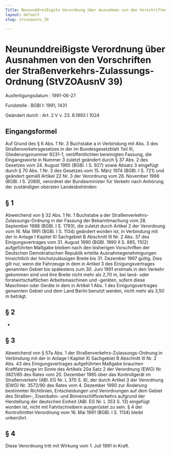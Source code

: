 ```yaml
---
Title: Neununddreißigste Verordnung über Ausnahmen von den Vorschriften der Straßenverkehrs-Zulassungs-Ordnung
layout: default
slug: stvzoausnv_39

---
```


# Neununddreißigste Verordnung über Ausnahmen von den Vorschriften der Straßenverkehrs-Zulassungs-Ordnung (StVZOAusnV 39)

Ausfertigungsdatum
:   1991-06-27

Fundstelle
:   BGBl I: 1991, 1431

Geändert durch
:   Art. 2 V v. 23. 6.1993 I 1024


## Eingangsformel

Auf Grund des § 6 Abs. 1 Nr. 3 Buchstabe a in Verbindung mit Abs. 3
des Straßenverkehrsgesetzes in der im Bundesgesetzblatt Teil III,
Gliederungsnummer 9231-1, veröffentlichten bereinigten Fassung, die
Eingangsworte in Nummer 3 zuletzt geändert durch § 37 Abs. 2 des
Gesetzes vom 24. August 1965 (BGBl. I S. 927) sowie Absatz 3 eingefügt
durch § 70 Abs. 1 Nr. 3 des Gesetzes vom 15. März 1974 (BGBl. I S.
721) und geändert gemäß Artikel 22 Nr. 3 der Verordnung vom 26.
November 1986 (BGBl. I S. 2089), verordnet der Bundesminister für
Verkehr nach Anhörung der zuständigen obersten Landesbehörden:


## § 1

Abweichend von § 32 Abs. 1 Nr. 1 Buchstabe a der Straßenverkehrs-
Zulassungs-Ordnung in der Fassung der Bekanntmachung vom 28. September
1988 (BGBl. I S. 1793), die zuletzt durch Artikel 2 der Verordnung vom
16\. Mai 1991 (BGBl. I S. 1134) geändert worden ist, in Verbindung mit
der in Anlage I Kapitel XI Sachgebiet B Abschnitt III Nr. 2 Abs. 37
des Einigungsvertrages vom 31. August 1990 (BGBl. 1990 II S. 885,
1102) aufgeführten Maßgabe bleiben nach den bisherigen Vorschriften
der Deutschen Demokratischen Republik erteilte Ausnahmegenehmigungen
hinsichtlich der höchstzulässigen Breite bis 31. Dezember 1997 gültig.
Dies gilt nur, wenn die Fahrzeuge in dem in Artikel 3 des
Einigungsvertrages genannten Gebiet bis spätestens zum 30. Juni 1991
erstmals in den Verkehr gekommen sind und ihre Breite nicht mehr als
2,70 m, bei land- oder forstwirtschaftlichen Arbeitsmaschinen und
-geräten, sofern diese Maschinen oder Geräte in dem in Artikel 1 Abs.
1 des Einigungsvertrages genannten Gebiet und dem Land Berlin benutzt
werden, nicht mehr als 3,50 m beträgt.


## § 2

-


## § 3

Abweichend von § 57a Abs. 1 der Straßenverkehrs-Zulassungs-Ordnung in
Verbindung mit der in Anlage I Kapitel XI Sachgebiet B Abschnitt III
Nr. 2 Abs. 43 des Einigungsvertrages aufgeführten Maßgabe brauchen
Kraftfahrzeuge im Sinne des Artikels 20a Satz 2 der Verordnung (EWG)
Nr. 3821/85 des Rates vom 20. Dezember 1985 über das Kontrollgerät im
Straßenverkehr (ABl. EG Nr. L 370 S. 8), der durch Artikel 3 der
Verordnung (EWG) Nr. 3572/90 des Rates vom 4. Dezember 1990 zur
Änderung bestimmter Richtlinien, Entscheidungen und Verordnungen auf
dem Gebiet des Straßen-, Eisenbahn- und Binnenschiffsverkehrs aufgrund
der Herstellung der deutschen Einheit (ABl. EG Nr. L 353 S. 13)
eingefügt worden ist, nicht mit Fahrtschreibern ausgerüstet zu sein. §
4 der Kontrollmittel-Verordnung vom 16. Mai 1991 (BGBl. I S. 1134)
bleibt unberührt.


## § 4

Diese Verordnung tritt mit Wirkung vom 1. Juli 1991 in Kraft.

